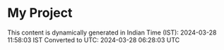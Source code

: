 # My Project

This content is dynamically generated in Indian Time (IST): 2024-03-28 11:58:03 IST
Converted to UTC: 2024-03-28 06:28:03 UTC
